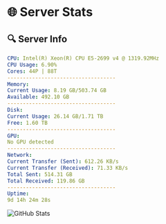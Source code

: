 # 🌐 Server Stats
## 🔍 Server Info
```yaml
CPU: Intel(R) Xeon(R) CPU E5-2699 v4 @ 1319.92MHz
CPU Usage: 6.90%
Cores: 44P | 88T
-----------------------------------
Memory:
Current Usage: 8.19 GB/503.74 GB
Available: 492.10 GB
-----------------------------------
Disk:
Current Usage: 26.14 GB/1.71 TB
Free: 1.60 TB
-----------------------------------
GPU:
No GPU detected
-----------------------------------
Network:
Current Transfer (Sent): 612.26 KB/s
Current Transfer (Received): 71.33 KB/s
Total Sent: 514.31 GB
Total Received: 119.86 GB
-----------------------------------
Uptime:
9d 14h 24m 28s
```
![GitHub Stats](https://img.shields.io/badge/Updated-2025-04-29_07:33:16-blue)